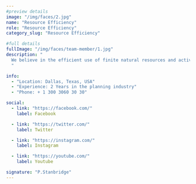 ```yaml
---
#preview details
image: "/img/faces/2.jpg"
name: "Resource Efficiency"
role: "Resource Efficiency"
category_slug: "Resource Efficiency"

#full details
fullImage: "/img/faces/team-member/1.jpg"
description: "
  We believe in the efficient use of finite natural resources and actively promote the transition to a circular economy. This involves conserving water, reducing waste through design, and reusing and recovering materials whenever possible. We prioritize the use of recycled and secondary materials from other industries as raw materials for our products and fuels for our production processes. As a result, we consume more waste than we produce.
  "

info:
  - "Location: Dallas, Texas, USA"
  - "Experience: 2 Years in the planning industry"
  - "Phone: + 1 300 3060 30 30"

social:
  - link: "https://facebook.com/"
    label: Facebook

  - link: "https://twitter.com/"
    label: Twitter

  - link: "https://instagram.com/"
    label: Instagram

  - link: "https://youtube.com/"
    label: Youtube

signature: "P.Stanbridge"
---
```

